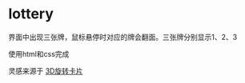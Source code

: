 # lottery

界面中出现三张牌，鼠标悬停时对应的牌会翻面。三张牌分别显示1、2、3

使用html和css完成

灵感来源于 [3D旋转卡片](https://www.bilibili.com/video/BV1BF411v7hA?spm_id_from=333.999.0.0)
